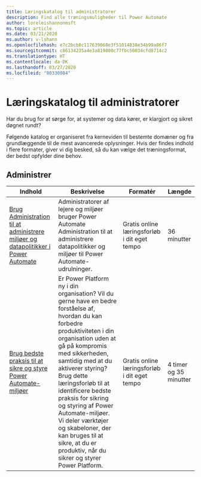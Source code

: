 ```yaml
---
title: Læringskatalog til administratorer
description: Find alle træningsmuligheder til Power Automate
author: loreleishannonmsft
ms.topic: article
ms.date: 03/21/2020
ms.author: v-lshann
ms.openlocfilehash: e7c2bcb8c117639068e3f51014838e34b99a86f7
ms.sourcegitcommit: c86134235a4e3a819800c77fbc50034cfd8714c2
ms.translationtype: HT
ms.contentlocale: da-DK
ms.lasthandoff: 03/27/2020
ms.locfileid: "80330084"
---
```

# <a name="administrators-learning-catalog"></a>Læringskatalog til administratorer

Har du brug for at sørge for, at systemer og data kører, er klargjort og sikret døgnet rundt?

Følgende katalog er organiseret fra kerneviden til bestemte domæner og fra grundlæggende til de mest avancerede oplysninger. Hvis der findes indhold i flere formater, giver vi dig besked, så du kan vælge det træningsformat, der bedst opfylder dine behov.

## <a name="administer"></a>Administrer
| Indhold  | Beskrivelse  | Formatér | Længde   |
|-----------------------------------------------------------------------------------------------------------------------------------------------|------------------------------------------------------------------------------------------------------------------------------------------------------------------------------------------------------------------------------------------------------------------------------------------------------------------------------------------------------------------------------------------------------------------------------------------------------------|---------------------------------------|--------------------|
| [Brug Administration til at administrere miljøer og datapolitikker i Power Automate](https://docs.microsoft.com/learn/modules/administer-flows/) | Administratorer af lejere og miljøer bruger Power Automate Administration til at administrere datapolitikker og miljøer til Power Automate-udrulninger. | Gratis online læringsforløb i dit eget tempo | 36 minutter         |
| [Brug bedste praksis til at sikre og styre Power Automate-miljøer](https://docs.microsoft.com/learn/paths/best-practices-environments/)    | Er Power Platform ny i din organisation? Vil du gerne have en bedre forståelse af, hvordan du kan forbedre produktiviteten i din organisation uden at gå på kompromis med sikkerheden, samtidig med at du aktiverer styring? Brug dette læringsforløb til at identificere bedste praksis for sikring og styring af Power Automate-miljøer. Vi deler værktøjer og skabeloner, der kan bruges til at sikre, at du er produktiv, når du sikrer og styrer Power Platform. | Gratis online læringsforløb i dit eget tempo | 4 timer og 35 minutter |
